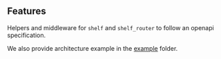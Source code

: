 ## Features

Helpers and middleware for `shelf` and `shelf_router` to follow an openapi specification.

We also provide architecture example in the [example](https://gitlab.com/sakemaer/top_shelf/-/tree/main/example) folder.
